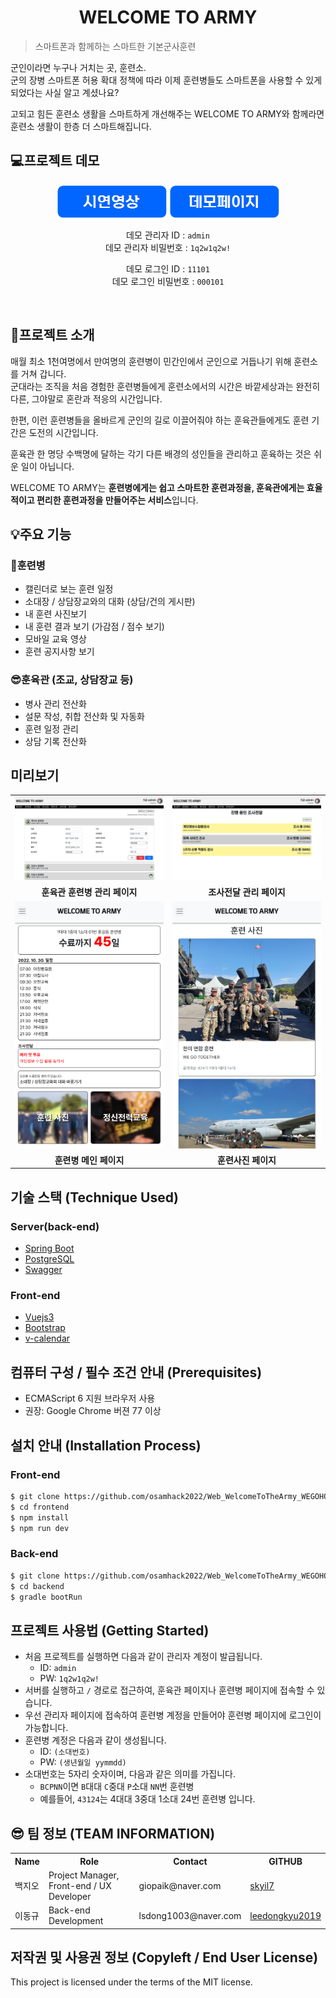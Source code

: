 # <div align=center>WELCOME TO ARMY</div>
> 스마트폰과 함께하는 스마트한 기본군사훈련

군인이라면 누구나 거치는 곳, 훈련소.    
군의 장병 스마트폰 허용 확대 정책에 따라 이제 훈련병들도 스마트폰을 사용할 수 있게 되었다는 사실 알고 계셨나요?

고되고 힘든 훈련소 생활을 스마트하게 개선해주는 WELCOME TO ARMY와 함께라면 훈련소 생활이 한층 더 스마트해집니다.

## 💻프로젝트 데모
<div style="text-align:center">
<a href="https://youtu.be/WVfTsbIJDVE" target="_blank"><img src="docs/buttons/시연영상버튼.png"></a>
<a href="https://vue.giopaik.me/" target="_blank"><img src="docs/buttons/데모페이지버튼.png"></a>
</div>

<p align="center">
	<span>데모 관리자 ID : <code>admin</code></span><br/>
	<span>데모 관리자 비밀번호 : <code>1q2w1q2w!</code></span>
</p>
<p align="center">
	<span>데모 로그인 ID : <code>11101</code></span><br/>
	<span>데모 로그인 비밀번호 : <code>000101</code></span>
</p><br/>


## 📌프로젝트 소개
매월 최소 1천여명에서 만여명의 훈련병이 민간인에서 군인으로 거듭나기 위해 훈련소를 거쳐 갑니다.    
군대라는 조직을 처음 경험한 훈련병들에게 훈련소에서의 시간은 바깥세상과는 완전히 다른, 그야말로 혼란과 적응의 시간입니다.

한편, 이런 훈련병들을 올바르게 군인의 길로 이끌어줘야 하는 훈육관들에게도 훈련 기간은 도전의 시간입니다.

훈육관 한 명당 수백명에 달하는 각기 다른 배경의 성인들을 관리하고 훈육하는 것은 쉬운 일이 아닙니다.

WELCOME TO ARMY는 **훈련병에게는 쉽고 스마트한 훈련과정을, 훈육관에게는 효율적이고 편리한 훈련과정을 만들어주는 서비스**입니다.

## 💡주요 기능
### 👦훈련병
- 캘린더로 보는 훈련 일정
- 소대장 / 상담장교와의 대화 (상담/건의 게시판)
- 내 훈련 사진보기
- 내 훈련 결과 보기 (가감점 / 점수 보기)
- 모바일 교육 영상
- 훈련 공지사항 보기

### 😎훈육관 (조교, 상담장교 등)
- 병사 관리 전산화
- 설문 작성, 취합 전산화 및 자동화
- 훈련 일정 관리
- 상담 기록 전산화

## 미리보기
<table align="center">
	<tr>
		<td>
			<img style="width:450px;" src="/docs/screenshots/instructorTraineePage.png">
		</td>
		<td>
			<img style="width:450px;" src="/docs/screenshots/instructorSurveyPage.png">
		</td>
	</tr>
	<tr>
		<td align="center">
			<b>훈육관 훈련병 관리 페이지</b>
		</td>
		<td align="center">
			<b>조사전달 관리 페이지</b>
		</td>
	</tr>
	<tr>
		<td>
			<img style="width:450px;" src="/docs/screenshots/traineeMainPage.png">
		</td>
		<td>
			<img style="width:450px;" src="/docs/screenshots/traineeGalleryPage.png">
		</td>
	</tr>
	<tr>
		<td align="center">
			<b>훈련병 메인 페이지</b>
		</td>
		<td align="center">
			<b>훈련사진 페이지</b>
		</td>
	</tr>
</table>

## 기술 스택 (Technique Used) 
### Server(back-end)
- [Spring Boot](https://spring.io/projects/spring-boot)
- [PostgreSQL](https://www.postgresql.org/)
- [Swagger](https://swagger.io/)

### Front-end
- [Vuejs3](https://vuejs.org/)
- [Bootstrap](https://getbootstrap.com/)
- [v-calendar](https://vcalendar.io/)

## 컴퓨터 구성 / 필수 조건 안내 (Prerequisites)
- ECMAScript 6 지원 브라우저 사용
- 권장: Google Chrome 버젼 77 이상

## 설치 안내 (Installation Process)
### Front-end
```bash
$ git clone https://github.com/osamhack2022/Web_WelcomeToTheArmy_WEGOHOME
$ cd frontend
$ npm install
$ npm run dev
```
### Back-end
```bash
$ git clone https://github.com/osamhack2022/Web_WelcomeToTheArmy_WEGOHOME
$ cd backend
$ gradle bootRun
```

## 프로젝트 사용법 (Getting Started)
- 처음 프로젝트를 실행하면 다음과 같이 관리자 계정이 발급됩니다.
	- ID: `admin`
	- PW: `1q2w1q2w!`
- 서버를 실행하고 `/` 경로로 접근하여, 훈육관 페이지나 훈련병 페이지에 접속할 수 있습니다.
- 우선 관리자 페이지에 접속하여 훈련병 계정을 만들어야 훈련병 페이지에 로그인이 가능합니다.
- 훈련병 계정은 다음과 같이 생성됩니다.
	- ID: `(소대번호)`
	- PW: `(생년월일 yymmdd)`
- 소대번호는 5자리 숫자이며, 다음과 같은 의미를 가집니다.
	- `BCPNN`이면 `B`대대 `C`중대 `P`소대 `NN`번 훈련병
	- 예를들어, `43124`는 4대대 3중대 1소대 24번 훈련병 입니다.

## 😎 팀 정보 (TEAM INFORMATION)
<table align="center">
<tr>
	<th>Name</th>
	<th>Role</th>
	<th>Contact</th>
	<th>GITHUB</th>
</tr>
<tr>
	<td>백지오</td>
	<td>Project Manager, Front-end / UX Developer</td>
	<td>giopaik@naver.com</td>
	<td><a href="https://github.com/skyil7">skyil7</a></td>
</tr>
<tr>
	<td>이동규</td>
	<td>Back-end Development</td>
	<td>lsdong1003@naver.com</td>
	<td><a href="https://github.com/leedongkyu2019">leedongkyu2019</a></td>
</tr>
</table>


## 저작권 및 사용권 정보 (Copyleft / End User License)
This project is licensed under the terms of the MIT license.
